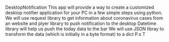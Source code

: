 DesktopNotification
This app will provide a way to create a customized desktop notifier application for your PC in a few simple steps using python.
We will use request library to get information about coronavirus cases from an website and plyer library to push notification to the desktop
Datetime library will help us push the today data to the bar
We will use JSON libray to transform the data (which is initially in a byte format) to a dict 
P.s T
